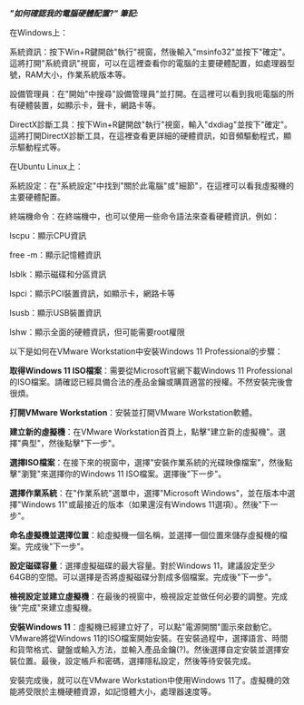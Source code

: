 ***"如何確認我的電腦硬體配置?" 筆記:***

在Windows上：

系統資訊：按下Win+R鍵開啟"執行"視窗，然後輸入"msinfo32"並按下"確定"。這將打開"系統資訊"視窗，可以在這裡查看你的電腦的主要硬體配置，如處理器型號，RAM大小，作業系統版本等。

設備管理員：在"開始"中搜尋"設備管理員"並打開。在這裡可以看到我呃電腦的所有硬體裝置，如顯示卡，聲卡，網路卡等。

DirectX診斷工具：按下Win+R鍵開啟"執行"視窗，輸入"dxdiag"並按下"確定"。這將打開DirectX診斷工具，在這裡查看更詳細的硬體資訊，如音頻驅動程式，顯示驅動程式等。

在Ubuntu Linux上：

系統設定：在"系統設定"中找到"關於此電腦"或"細節"，在這裡可以看我虛擬機的主要硬體配置。

終端機命令：在終端機中，也可以使用一些命令語法來查看硬體資訊，例如：

lscpu：顯示CPU資訊

free -m：顯示記憶體資訊

lsblk：顯示磁碟和分區資訊

lspci：顯示PCI裝置資訊，如顯示卡，網路卡等

lsusb：顯示USB裝置資訊

lshw：顯示全面的硬體資訊，但可能需要root權限

以下是如何在VMware Workstation中安裝Windows 11 Professional的步驟：

**取得Windows 11 ISO檔案**：需要從Microsoft官網下載Windows 11 Professional的ISO檔案。請確認已經具備合法的產品金鑰或購買適當的授權。不然安裝完後會很煩。

**打開VMware Workstation**：安裝並打開VMware Workstation軟體。

**建立新的虛擬機**：在VMware Workstation首頁上，點擊"建立新的虛擬機"。選擇"典型"，然後點擊"下一步"。

**選擇ISO檔案**：在接下來的視窗中，選擇"安裝作業系統的光碟映像檔案"，然後點擊"瀏覽"來選擇你的Windows 11 ISO檔案。選擇後"下一步"。

**選擇作業系統**：在"作業系統"選單中，選擇"Microsoft Windows"，並在版本中選擇"Windows 11"或最接近的版本（如果還沒有Windows 11選項）。然後"下一步"。

**命名虛擬機並選擇位置**：給虛擬機一個名稱，並選擇一個位置來儲存虛擬機的檔案。完成後"下一步"。

**設定磁碟容量**：選擇虛擬磁碟的最大容量。對於Windows 11，建議設定至少64GB的空間。可以選擇是否將虛擬磁碟分割成多個檔案。完成後"下一步"。

**檢視設定並建立虛擬機**：在最後的視窗中，檢視設定並做任何必要的調整。完成後"完成"來建立虛擬機。

**安裝Windows 11**：虛擬機已經建立好了，可以點"電源開關"圖示來啟動它。VMware將從Windows 11的ISO檔案開始安裝。在安裝過程中，選擇語言、時間和貨幣格式、鍵盤或輸入方法，並輸入產品金鑰(?)。然後選擇自定安裝並選擇安裝位置。最後，設定帳戶和密碼，選擇隱私設定，然後等待安裝完成。

安裝完成後，就可以在VMware Workstation中使用Windows 11了。虛擬機的效能將受限於主機硬體資源，如記憶體大小，處理器速度等。

